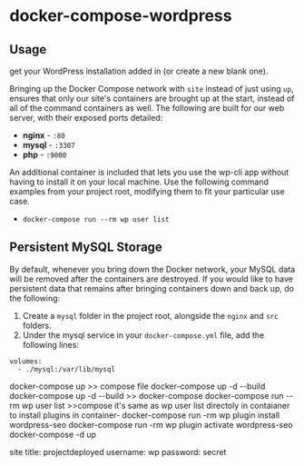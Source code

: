 # docker-compose-wordpress



## Usage
get your WordPress installation added in (or create a new blank one).

Bringing up the Docker Compose network with `site` instead of just using `up`, ensures that only our site's containers are brought up at the start, instead of all of the command containers as well. The following are built for our web server, with their exposed ports detailed:

- **nginx** - `:80`
- **mysql** - `:3307`
- **php** - `:9000`

An additional container is included that lets you use the wp-cli app without having to install it on your local machine. Use the following command examples from your project root, modifying them to fit your particular use case.

- `docker-compose run --rm wp user list`

## Persistent MySQL Storage

By default, whenever you bring down the Docker network, your MySQL data will be removed after the containers are destroyed. If you would like to have persistent data that remains after bringing containers down and back up, do the following:

1. Create a `mysql` folder in the project root, alongside the `nginx` and `src` folders.
2. Under the mysql service in your `docker-compose.yml` file, add the following lines:

```
volumes:
  - ./mysql:/var/lib/mysql
```
docker-compose up >> compose file
docker-compose up -d --build 
docker-compose up -d --build >> docker-compose
docker-compose run --rm wp user list >>compose it's same as wp user list directoly in contaianer
to install plugins in container-
docker-compose run -rm wp plugin install wordpress-seo
docker-compose run -rm wp plugin activate wordpress-seo
docker-compose -d up


site title: projectdeployed
username: wp
password: secret

